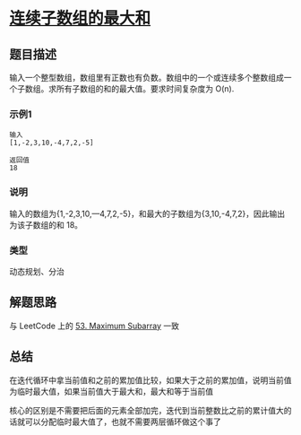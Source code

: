 # [连续子数组的最大和](https://www.nowcoder.com/practice/459bd355da1549fa8a49e350bf3df484?tpId=13&tqId=11183&rp=1&ru=%2Fta%2Fcoding-interviews&qru=%2Fta%2Fcoding-interviews%2Fquestion-ranking&tab=answerKey)

## 题目描述

输入一个整型数组，数组里有正数也有负数。数组中的一个或连续多个整数组成一个子数组。求所有子数组的和的最大值。要求时间复杂度为 O(n).

### 示例1

```
输入
[1,-2,3,10,-4,7,2,-5]

返回值
18
```

### 说明

输入的数组为{1,-2,3,10,—4,7,2,-5}，和最大的子数组为{3,10,-4,7,2}，因此输出为该子数组的和 18。

### 类型

动态规划、分治


## 解题思路

与 LeetCode 上的 [53. Maximum Subarray](https://github.com/rosenlo/notes/tree/master/arithmetic/leetcode/topics/0053.MaximumSubarray)  一致


## 总结

在迭代循环中拿当前值和之前的累加值比较，如果大于之前的累加值，说明当前值为临时最大值，如果当前值大于最大和，最大和等于当前值

核心的区别是不需要把后面的元素全部加完，迭代到当前整数比之前的累计值大的话就可以分配临时最大值了，也就不需要两层循环做这个事了
